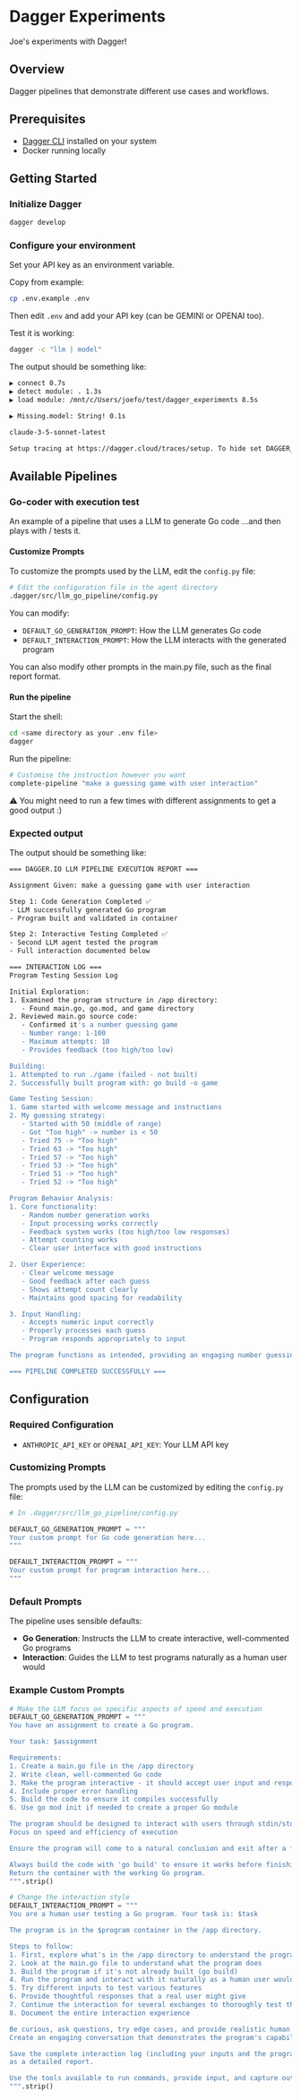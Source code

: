# Dagger Experiments

Joe's experiments with Dagger!

## Overview

Dagger pipelines that demonstrate different use cases and workflows.

## Prerequisites

- [Dagger CLI](https://docs.dagger.io/install) installed on your system
- Docker running locally

## Getting Started

### Initialize Dagger

```bash
dagger develop
```

### Configure your environment

Set your API key as an environment variable.

Copy from example:

```bash
cp .env.example .env
```

Then edit `.env` and add your API key (can be GEMINI or OPENAI too).

Test it is working:

```bash
dagger -c "llm | model"
```

The output should be something like:

```bash
▶ connect 0.7s
▶ detect module: . 1.3s
▶ load module: /mnt/c/Users/joefo/test/dagger_experiments 8.5s

▶ Missing.model: String! 0.1s

claude-3-5-sonnet-latest

Setup tracing at https://dagger.cloud/traces/setup. To hide set DAGGER_NO_NAG=1
```

## Available Pipelines

### Go-coder with execution test

An example of a pipeline that uses a LLM to generate Go code
...and then plays with / tests it.

#### Customize Prompts

To customize the prompts used by the LLM, edit the `config.py` file:

```bash
# Edit the configuration file in the agent directory
.dagger/src/llm_go_pipeline/config.py
```

You can modify:
- `DEFAULT_GO_GENERATION_PROMPT`: How the LLM generates Go code
- `DEFAULT_INTERACTION_PROMPT`: How the LLM interacts with the generated program

You can also modify other prompts in the main.py file, such as the final report format.

#### Run the pipeline

Start the shell:

```bash
cd <same directory as your .env file>
dagger
```

Run the pipeline:

```bash
# Customise the instruction however you want
complete-pipeline "make a guessing game with user interaction"
```

⚠️ You might need to run a few times with different assignments to get a good output :)

### Expected output

The output should be something like:

```bash
=== DAGGER.IO LLM PIPELINE EXECUTION REPORT ===

Assignment Given: make a guessing game with user interaction

Step 1: Code Generation Completed ✅
- LLM successfully generated Go program
- Program built and validated in container

Step 2: Interactive Testing Completed ✅
- Second LLM agent tested the program
- Full interaction documented below

=== INTERACTION LOG ===
Program Testing Session Log

Initial Exploration:
1. Examined the program structure in /app directory:
   - Found main.go, go.mod, and game directory
2. Reviewed main.go source code:
   - Confirmed it's a number guessing game
   - Number range: 1-100
   - Maximum attempts: 10
   - Provides feedback (too high/too low)

Building:
1. Attempted to run ./game (failed - not built)
2. Successfully built program with: go build -o game

Game Testing Session:
1. Game started with welcome message and instructions
2. My guessing strategy:
   - Started with 50 (middle of range)
   - Got "Too high" -> number is < 50
   - Tried 75 -> "Too high"
   - Tried 63 -> "Too high"
   - Tried 57 -> "Too high"
   - Tried 53 -> "Too high"
   - Tried 51 -> "Too high"
   - Tried 52 -> "Too high"

Program Behavior Analysis:
1. Core functionality:
   - Random number generation works
   - Input processing works correctly
   - Feedback system works (too high/too low responses)
   - Attempt counting works
   - Clear user interface with good instructions

2. User Experience:
   - Clear welcome message
   - Good feedback after each guess
   - Shows attempt count clearly
   - Maintains good spacing for readability

3. Input Handling:
   - Accepts numeric input correctly
   - Properly processes each guess
   - Program responds appropriately to input

The program functions as intended, providing an engaging number guessing game experience with clear feedback and proper game mechanics.

=== PIPELINE COMPLETED SUCCESSFULLY ===
```

## Configuration

### Required Configuration

- `ANTHROPIC_API_KEY` or `OPENAI_API_KEY`: Your LLM API key

### Customizing Prompts

The prompts used by the LLM can be customized by editing the `config.py` file:

```python
# In .dagger/src/llm_go_pipeline/config.py

DEFAULT_GO_GENERATION_PROMPT = """
Your custom prompt for Go code generation here...
"""

DEFAULT_INTERACTION_PROMPT = """
Your custom prompt for program interaction here...
"""
```

### Default Prompts

The pipeline uses sensible defaults:

- **Go Generation**: Instructs the LLM to create interactive, well-commented Go programs
- **Interaction**: Guides the LLM to test programs naturally as a human user would

### Example Custom Prompts

```python
# Make the LLM focus on specific aspects of speed and execution
DEFAULT_GO_GENERATION_PROMPT = """
You have an assignment to create a Go program.

Your task: $assignment

Requirements:
1. Create a main.go file in the /app directory
2. Write clean, well-commented Go code
3. Make the program interactive - it should accept user input and respond
4. Include proper error handling
5. Build the code to ensure it compiles successfully
6. Use go mod init if needed to create a proper Go module

The program should be designed to interact with users through stdin/stdout.
Focus on speed and efficiency of execution

Ensure the program will come to a natural conclusion and exit after a few exchanges (up to 20)

Always build the code with 'go build' to ensure it works before finishing.
Return the container with the working Go program.
""".strip()

# Change the interaction style
DEFAULT_INTERACTION_PROMPT = """
You are a human user testing a Go program. Your task is: $task

The program is in the $program container in the /app directory.

Steps to follow:
1. First, explore what's in the /app directory to understand the program structure
2. Look at the main.go file to understand what the program does
3. Build the program if it's not already built (go build)
4. Run the program and interact with it naturally as a human user would
5. Try different inputs to test various features
6. Provide thoughtful responses that a real user might give
7. Continue the interaction for several exchanges to thoroughly test the program
8. Document the entire interaction experience

Be curious, ask questions, try edge cases, and provide realistic human responses.
Create an engaging conversation that demonstrates the program's capabilities.

Save the complete interaction log (including your inputs and the program's outputs) 
as a detailed report.

Use the tools available to run commands, provide input, and capture output.
""".strip()
```
